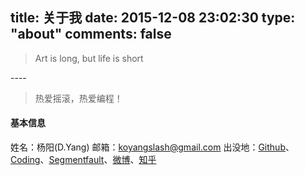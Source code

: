 title: 关于我
date: 2015-12-08 23:02:30
type: "about"
comments: false
---
<blockquote class="blockquote-center">Art is long, but life is short</blockquote>
----

> 热爱摇滚，热爱编程！

#### 基本信息
姓名：杨阳(D.Yang)
邮箱：koyangslash@gmail.com
出没地：[Github](https://github.com/yangyang0507)、[Coding](https://coding.net/u/yangyang0507)、[Segmentfault](https://segmentfault.com/u/dyang)、[微博](http://weibo.com/dyang520)、[知乎](https://www.zhihu.com/people/dyang520)
